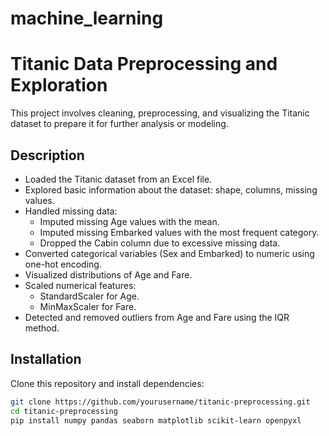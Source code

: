 # machine_learning

# Titanic Data Preprocessing and Exploration

This project involves cleaning, preprocessing, and visualizing the Titanic dataset to prepare it for further analysis or modeling.

## Description

- Loaded the Titanic dataset from an Excel file.
- Explored basic information about the dataset: shape, columns, missing values.
- Handled missing data:
  - Imputed missing Age values with the mean.
  - Imputed missing Embarked values with the most frequent category.
  - Dropped the Cabin column due to excessive missing data.
- Converted categorical variables (Sex and Embarked) to numeric using one-hot encoding.
- Visualized distributions of Age and Fare.
- Scaled numerical features:
  - StandardScaler for Age.
  - MinMaxScaler for Fare.
- Detected and removed outliers from Age and Fare using the IQR method.

## Installation

Clone this repository and install dependencies:

```bash
git clone https://github.com/yourusername/titanic-preprocessing.git
cd titanic-preprocessing
pip install numpy pandas seaborn matplotlib scikit-learn openpyxl
